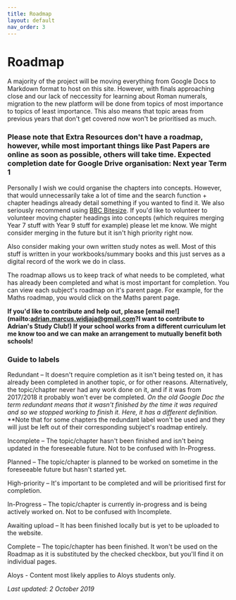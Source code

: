 ```yaml
---
title: Roadmap
layout: default
nav_order: 3
---
```


# Roadmap

A majority of the project will be moving everything from Google Docs to Markdown format to host on this site. However, with finals approaching close and our lack of neccessity for learning about Roman numerals, migration to the new platform will be done from topics of most importance to topics of least importance. This also means that topic areas from previous years that don't get covered now won't be prioritised as much.

### Please note that Extra Resources don't have a roadmap, however, while most important things like Past Papers are online as soon as possible, others will take time. Expected completion date for Google Drive organisation: Next year Term 1

Personally I wish we could organise the chapters into concepts. However, that would unnecessarily take a lot of time and the search function + chapter headings already detail something if you wanted to find it. We also seriously recommend using [BBC Bitesize](https://bbc.co.uk/bitesize). If you'd like to volunteer to volunteer moving chapter headings into concepts (which requires merging Year 7 stuff with Year 9 stuff for example) please let me know. We might consider merging in the future but it isn't high priority right now.

Also consider making your own written study notes as well. Most of this stuff is written in your workbooks/summary books and this just serves as a digital record of the work we do in class.

The roadmap allows us to keep track of what needs to be completed, what has already been completed and what is most important for completion. You can view each subject's roadmap on it's parent page. For example, for the Maths roadmap, you would click on the Maths parent page.

**If you'd like to contribute and help out, please [email me!](mailto:adrian.marcus.widjaja@gmail.com?I want to contribute to Adrian's Study Club!) If your school works from a different curriculum let me know too and we can make an arrangement to mutually benefit both schools!**

### Guide to labels

<label class="label label-yellow">Redundant</label> – It doesn't require completion as it isn't being tested on, it has already been completed in another topic, or for other reasons. Alternatively, the topic/chapter never had any work done on it, and if it was from 2017/2018 it probably won't ever be completed. *On the old Google Doc the term redundant means that it wasn't finished by the time it was required and so we stopped working to finish it. Here, it has a different definition.* **Note that for some chapters the redundant label won't be used and they will just be left out of their corresponding subject's roadmap entirely.

<label class="label label-yellow">Incomplete</label> – The topic/chapter hasn't been finished and isn't being updated in the foreseeable future. Not to be confused with In-Progress.

<label class="label label-purple">Planned</label> – The topic/chapter is planned to be worked on sometime in the foreseeable future but hasn't started yet.

<label class="label label-red">High-priority</label> – It's important to be completed and will be prioritised first for completion.

<label class="label label-blue">In-Progress</label> – The topic/chapter is currently in-progress and is being actively worked on. Not to be confused with Incomplete.

<label class="label label-blue">Awaiting upload</label> – It has been finished locally but is yet to be uploaded to the website.

<label class="label label-green">Complete</label> – The topic/chapter has been finished. It won't be used on the Roadmap as it is substituted by the checked checkbox, but you'll find it on individual pages. 

<label class="label label-blue">Aloys</label> - Content most likely applies to Aloys students only.

*Last updated: 2 October 2019*









